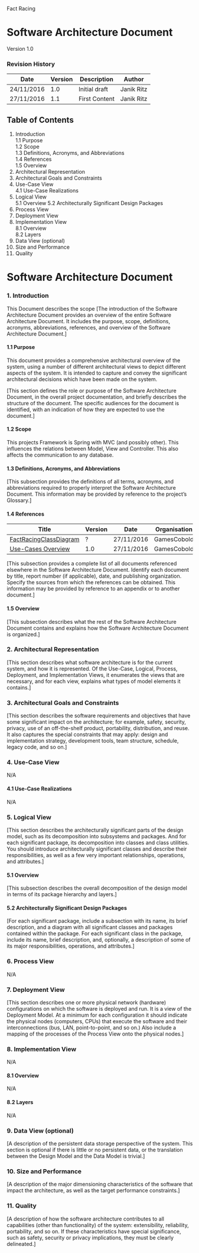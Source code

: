 Fact Racing
# Software Architecture Document

Version 1.0
 
### Revision History
|Date	|Version	|Description	|Author|
|----------|----------|----------|----------|
|24/11/2016|1.0| Initial draft| Janik Ritz|
|27/11/2016|1.1| First Content| Janik Ritz|
	
## Table of Contents
1. Introduction  
    1.1 Purpose  
    1.2 Scope  
    1.3 Definitions, Acronyms, and Abbreviations  
    1.4 References  
    1.5 Overview  
2. Architectural Representation  
3. Architectural Goals and Constraints  
4. Use-Case View  
    4.1 Use-Case Realizations  
5. Logical View  
    5.1 Overview
    5.2 Architecturally Significant Design Packages
6. Process View   
7. Deployment View    
8. Implementation View    
    8.1 Overview  
    8.2 Layers  
9. Data View (optional)  
10. Size and Performance  
11. Quality  
 
# Software Architecture Document 
### 1. Introduction
This Document describes the scope
[The introduction of the Software Architecture Document provides an overview of the entire Software Architecture Document. It includes the purpose, scope, definitions, acronyms, abbreviations, references, and overview of the Software Architecture Document.]

#### 1.1	Purpose
This document provides a comprehensive architectural overview of the system, using a number of different architectural views to depict different aspects of the system. It is intended to capture and convey the significant architectural decisions which have been made on the system.

[This section defines the role or purpose of the Software Architecture Document, in the overall project documentation, and briefly describes the structure of the document. The specific audiences for the document is identified, with an indication of how they are expected to use the document.]
#### 1.2	Scope
This projects Framework is Spring with MVC (and possibly other). This influences the relations between Model, View and Controller. This also affects the communication to any database.

#### 1.3	Definitions, Acronyms, and Abbreviations
[This subsection provides the definitions of all terms, acronyms, and abbreviations required to properly interpret the Software Architecture Document.  This information may be provided by reference to the project’s Glossary.]

#### 1.4	References
| Title | Version | Date | Organisation |
|-------|---------|------|--------------|
|[FactRacingClassDiagram](/docs/ClassDiagrams/FactRacingClassDiagram.png)| ? | 27/11/2016 | GamesCobold|
|[Use-Cases Overview](/docs/Use-Cases/Use-Case%20Overview%201.0.png)| 1.0 | 27/11/2016 | GamesCobold|
[This subsection provides a complete list of all documents referenced elsewhere in the Software Architecture Document. Identify each document by title, report number (if applicable), date, and publishing organization. Specify the sources from which the references can be obtained. This information may be provided by reference to an appendix or to another document.]

#### 1.5	Overview
[This subsection describes what the rest of the Software Architecture Document contains and explains how the Software Architecture Document is organized.]

### 2.	Architectural Representation 
[This section describes what software architecture is for the current system, and how it is represented. Of the Use-Case, Logical, Process, Deployment, and Implementation Views, it enumerates the views that are necessary, and for each view, explains what types of model elements it contains.]
### 3.	Architectural Goals and Constraints 
[This section describes the software requirements and objectives that have some significant impact on the architecture; for example, safety, security, privacy, use of an off-the-shelf product, portability, distribution, and reuse. It also captures the special constraints that may apply: design and implementation strategy, development tools, team structure, schedule, legacy code, and so on.]
### 4.	Use-Case View 
N/A
#### 4.1	Use-Case Realizations
N/A

### 5.	Logical View 
[This section describes the architecturally significant parts of the design model, such as its decomposition into subsystems and packages. And for each significant package, its decomposition into classes and class utilities. You should introduce architecturally significant classes and describe their responsibilities, as well as a few very important relationships, operations, and attributes.]
#### 5.1	Overview
[This subsection describes the overall decomposition of the design model in terms of its package hierarchy and layers.]
#### 5.2	Architecturally Significant Design Packages
[For each significant package, include a subsection with its name, its brief description, and a diagram with all significant classes and packages contained within the package. 
For each significant class in the package, include its name, brief description, and, optionally, a description of some of its major responsibilities, operations, and attributes.]
### 6.	Process View 
N/A
### 7.	Deployment View 
[This section describes one or more physical network (hardware) configurations on which the software is deployed and run. It is a view of the Deployment Model. At a minimum for each configuration it should indicate the physical nodes (computers, CPUs) that execute the software and their interconnections (bus, LAN, point-to-point, and so on.) Also include a mapping of the processes of the Process View onto the physical nodes.]
### 8.	Implementation View 
N/A
#### 8.1	Overview
N/A
#### 8.2	Layers
N/A
### 9.	Data View (optional)
[A description of the persistent data storage perspective of the system. This section is optional if there is little or no persistent data, or the translation between the Design Model and the Data Model is trivial.]
### 10.	Size and Performance
[A description of the major dimensioning characteristics of the software that impact the architecture, as well as the target performance constraints.]
### 11.	Quality 
[A description of how the software architecture contributes to all capabilities (other than functionality) of the system: extensibility, reliability, portability, and so on. If these characteristics have special significance, such as safety, security or privacy implications, they must be clearly delineated.]
